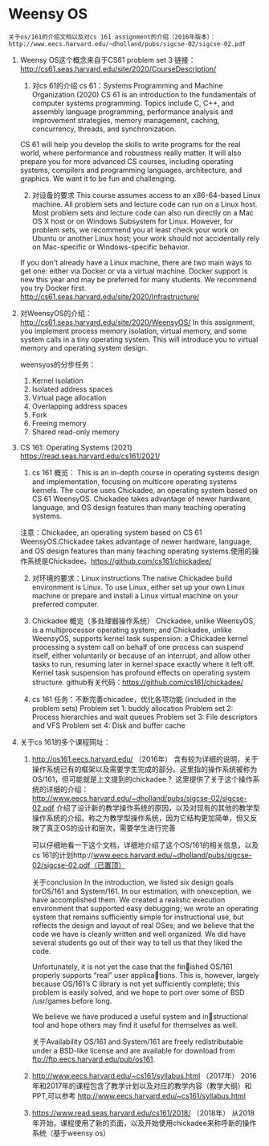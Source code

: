 # Weensy OS

    关于os/161的介绍文档以及对cs 161 assignment的介绍（2016年版本）：http://www.eecs.harvard.edu/~dholland/pubs/sigcse-02/sigcse-02.pdf

1.  Weensy OS这个概念来自于CS61 problem set 3 链接：http://cs61.seas.harvard.edu/site/2020/CourseDescription/

    1.  对cs 61的介绍
    cs 61：Systems Programming and Machine Organization (2020)
    CS 61 is an introduction to the fundamentals of computer systems programming. Topics include C, C++, and assembly language programming, performance analysis and improvement strategies, memory management, caching, concurrency, threads, and synchronization.

    CS 61 will help you develop the skills to write programs for the real world, where performance and robustness really matter. It will also prepare you for more advanced CS courses, including operating systems, compilers and programming languages, architecture, and graphics. We want it to be fun and challenging.

    2.  对设备的要求
    This course assumes access to an x86-64-based Linux machine. All problem sets and lecture code can run on a Linux host. Most problem sets and lecture code can also run directly on a Mac OS X host or on Windows Subsystem for Linux. However, for problem sets, we recommend you at least check your work on Ubuntu or another Linux host; your work should not accidentally rely on Mac-specific or Windows-specific behavior.

    If you don’t already have a Linux machine, there are two main ways to get one: either via Docker or via a virtual machine. Docker support is new this year and may be preferred for many students. We recommend you try Docker first.
    http://cs61.seas.harvard.edu/site/2020/Infrastructure/

2.  对WeensyOS的介绍：http://cs61.seas.harvard.edu/site/2020/WeensyOS/
    In this assignment, you implement process memory isolation, virtual memory, and some system calls in a tiny operating system. This will introduce you to virtual memory and operating system design.

    weensyos的分步任务：
    1.  Kernel isolation
    2.  Isolated address spaces
    3.  Virtual page allocation
    4.  Overlapping address spaces
    5.  Fork
    6.  Freeing memory
    7.  Shared read-only memory

3.  CS 161: Operating Systems (2021)    https://read.seas.harvard.edu/cs161/2021/
    1.  cs 161 概览：
    This is an in-depth course in operating systems design and implementation, focusing on multicore operating systems kernels.
    The course uses Chickadee, an operating system based on CS 61 WeensyOS. Chickadee takes advantage of newer hardware, language, and OS design features than many teaching operating systems.

    注意：Chickadee, an operating system based on CS 61 WeensyOS.Chickadee takes advantage of newer hardware, language, and OS design features than many teaching operating systems.使用的操作系统是Chickadee。https://github.com/cs161/chickadee/

    2.  对环境的要求：Linux instructions
    The native Chickadee build environment is Linux. To use Linux, either set up your own Linux machine or prepare and install a Linux virtual machine on your preferred computer.

    3.  Chickadee 概览（多处理器操作系统）
    Chickadee, unlike WeensyOS, is a multiprocessor operating system; and Chickadee, unlike WeensyOS, supports kernel task suspension: a Chickadee kernel processing a system call on behalf of one process can suspend itself, either voluntarily or because of an interrupt, and allow other tasks to run, resuming later in kernel space exactly where it left off. Kernel task suspension has profound effects on operating system structure.
    github有关代码：https://github.com/cs161/chickadee/

    4.  cs 161 任务：不断完善chicadee，优化各项功能 (included in the problem sets)
        Problem set 1: buddy allocation
        Problem set 2: Process hierarchies and wait queues
        Problem set 3: File descriptors and VFS
        Problem set 4: Disk and buffer cache

4.  关于cs 161的多个课程网址：
    1.  http://os161.eecs.harvard.edu/  （2016年）
        含有较为详细的说明，关于操作系统已有的框架以及需要学生完成的部分。这里指的操作系统被称为OS/161，但可能就是上文提到的chickadee？
        这里提供了关于这个操作系统的详细的介绍：http://www.eecs.harvard.edu/~dholland/pubs/sigcse-02/sigcse-02.pdf 介绍了设计新的教学操作系统的原因，以及对现有的其他的教学型操作系统的介绍。称之为教学型操作系统，因为它结构更加简单，但又反映了真正OS的设计和层次，需要学生进行完善

        可以仔细地看一下这个文档，详细地介绍了这个OS/161的相关信息，以及cs 161的计划http://www.eecs.harvard.edu/~dholland/pubs/sigcse-02/sigcse-02.pdf（已置顶）

        关于conclusion
        In the introduction, we listed six design goals forOS/161 and System/161. In our estimation, with onexception, we have accomplished them. We created a realistic execution environment that supported easy debugging; we wrote an operating system that remains sufficiently simple for instructional use, but reflects the design and layout of real OSes; and we believe that the
        code we have is cleanly written and well organized. We did have several students go out of their way to tell us that they liked the code.

        Unfortunately, it is not yet the case that the finished OS/161 properly supports “real” user applications. This is, however, largely because OS/161’s C library is not yet sufficiently complete; this problem is easily solved, and we hope to port over some of BSD /usr/games before long.

        We believe we have produced a useful system and instructional tool and hope others may find it useful for themselves as well.

        关于Availability
        OS/161 and System/161 are freely redistributable under a BSD-like license and are available for download from ftp://ftp.eecs.harvard.edu/pub/os161.


    2.  http://www.eecs.harvard.edu/~cs161/syllabus.html      （2017年）
        2016年和2017年的课程包含了教学计划以及对应的教学内容（教学大纲）和PPT,可以参考 http://www.eecs.harvard.edu/~cs161/syllabus.html

    3.  https://www.read.seas.harvard.edu/cs161/2018/     （2018年）
        从2018年开始，课程使用了新的页面，以及开始使用chickadee来称呼新的操作系统（基于weensy os）